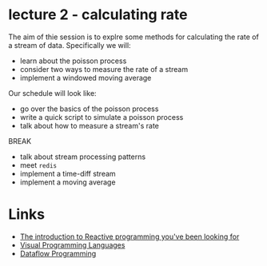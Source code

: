 # lecture 2 - calculating rate

The aim of thie session is to explre some methods for calculating the rate of a stream of data. Specifically we will:

* learn about the poisson process
* consider two ways to measure the rate of a stream
* implement a windowed moving average

Our schedule will look like:

* go over the basics of the poisson process
* write a quick script to simulate a poisson process
* talk about how to measure a stream's rate

BREAK

* talk about stream processing patterns
* meet `redis`
* implement a time-diff stream
* implement a moving average

# Links

* [The introduction to Reactive programming you've been looking for](https://gist.github.com/staltz/868e7e9bc2a7b8c1f754)
* [Visual Programming Languages](http://blog.interfacevision.com/design/design-visual-progarmming-languages-snapshots/)
* [Dataflow Programming](https://en.wikipedia.org/wiki/Dataflow_programming)
